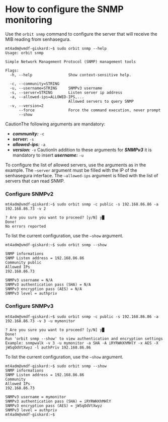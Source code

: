 # How to configure the SNMP monitoring
Use the `orbit snmp` command to configure the server that will receive the MIB reading from senhasegura.


```
mt4adm@vmdf-giskard:~$ sudo orbit snmp --help
Usage: orbit snmp

Simple Network Management Protocol (SNMP) management tools

Flags:
  -h, --help                Show context-sensitive help.

  -c, --community=STRING
  -u, --username=STRING     SNMPv3 username
  -s, --server=STRING       Listen server ip address
  -a, --allowed-ips=ALLOWED-IPS,...
                            Allowed servers to query SNMP
  -v, --version=2
      --force               Force the command execution, never prompt
      --show

```
CautionThe following arguments are mandatory:

* ***community:*** `-c`
* ***server:*** `-s`
* ***allowed\-ips:*** `-a`
* ***version:*** `-v`
CautionIn addition to these arguments for ***SNMPv3*** it is mandatory to insert ***username:*** `-u`

To configure the list of allowed servers, use the arguments as in the example. The `–server` argument must be filled with the IP of the senhasegura interface. The `–allowed-ips` argument is filled with the list of servers that can read SNMP.

### Configure SNMPv2


```
mt4adm@vmdf-giskard:~$ sudo orbit snmp -c public -s 192.168.86.86 -a 192.168.86.73 -v 2

? Are you sure you want to proceed? [y/N] y█
Done!
No errors reported

```
To list the current configuration, use the `–show` argument.


```
mt4adm@vmdf-giskard:~$ sudo orbit snmp --show

SNMP informations
SNMP Listen address = 192.168.86.86
Community public
Allowed IPs
192.168.86.73

SNMPv3 username = N/A
SNMPv3 authentication pass (SHA) = N/A
SNMPv3 encryption pass (AES) = N/A
SNMPv3 level = authpriv

```
### Configure SNMPv3


```
mt4adm@vmdf-giskard:~$ sudo orbit snmp -c public -s 192.168.86.86 -a 192.168.86.73 -v 3 -u mymonitor

? Are you sure you want to proceed? [y/N] y█
Done!
Run 'orbit snmp --show' to view authentication and encryption settings
Example: snmpwalk -v 3 -u mymonitor -a SHA -A iRYRWHXhMHlY -x AES -X jWSqOdVtXwyz -l authPriv 192.168.86.86

```
To list the current configuration, use the `–show` argument.


```
mt4adm@vmdf-giskard:~$ sudo orbit snmp --show
SNMP informations
SNMP Listen address = 192.168.86.86
Community
Allowed IPs
192.168.86.73

SNMPv3 username = mymonitor
SNMPv3 authentication pass (SHA) = iRYRWHXhMHlY
SNMPv3 encryption pass (AES) = jWSqOdVtXwyz
SNMPv3 level = authpriv
mt4adm@vmdf-giskard:~$

```
